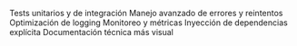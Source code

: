 Tests unitarios y de integración
Manejo avanzado de errores y reintentos
Optimización de logging
Monitoreo y métricas
Inyección de dependencias explícita
Documentación técnica más visual